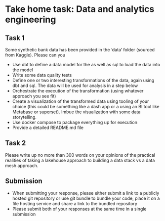 # Take home task: Data and analytics engineering

## Task 1

Some synthetic bank data has been provided in the ‘data’ folder (sourced from Kaggle). Please can you

- Use dbt to define a data model for the as well as sql to load the data into the model
- Write some data quality tests
- Define one or two interesting transformations of the data, again using dbt and sql. The data will be used for analysis in a step below
- Orchestrate the execution of the transformation (using whatever approach you see fit)
- Create a visualization of the transformed data using tooling of your choice (this could be something like a dash app or a using an BI tool like Metabase or superset). Imbue the visualization with some data storytelling.
- Use docker compose to package everything up for execution
- Provide a detailed README.md file


## Task 2

Please write up no more than 300 words on your opinions of the practical realities of taking a lakehouse approach to building a data stack vs a data mesh approach.

## Submission

- When submitting your response, please either submit a link to a publicly hosted git repository or use git bundle to bundle your code, place it on a file hosting service and share a link to the bundled repository
- Please submit both of your responses at the same time in a single submission